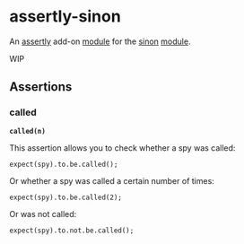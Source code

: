 # assertly-sinon
An [assertly](https://github.com/dongryphon/assertly) add-on [module](https://www.npmjs.com/package/assertly) for the [sinon](https://github.com/sinonjs/sinon) [module](https://www.npmjs.com/package/sinon).

WIP

## Assertions

### called

**`called(n)`**

This assertion allows you to check whether a spy was called:

    expect(spy).to.be.called();

Or whether a spy was called a certain number of times:

    expect(spy).to.be.called(2);

Or was not called:

    expect(spy).to.not.be.called();
